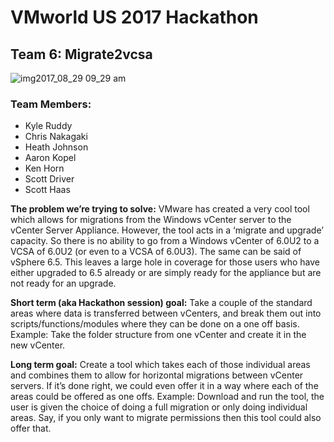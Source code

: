 # VMworld US 2017 Hackathon 

## Team 6: Migrate2vcsa

![img2017_08_29 09_29 am](https://user-images.githubusercontent.com/4688785/29832610-a6351862-8c9d-11e7-98e4-be5914516221.png)

### Team Members: 
- Kyle Ruddy
- Chris Nakagaki
- Heath Johnson
- Aaron Kopel
- Ken Horn
- Scott Driver
- Scott Haas

**The problem we’re trying to solve:**
VMware has created a very cool tool which allows for migrations from the Windows vCenter server to the vCenter Server Appliance. However, the tool acts in a ‘migrate and upgrade’ capacity. So there is no ability to go from a Windows vCenter of 6.0U2 to a VCSA of 6.0U2 (or even to a VCSA of 6.0U3). The same can be said of vSphere 6.5. This leaves a large hole in coverage for those users who have either upgraded to 6.5 already or are simply ready for the appliance but are not ready for an upgrade.

**Short term (aka Hackathon session) goal:** Take a couple of the standard areas where data is transferred between vCenters, and break them out into scripts/functions/modules where they can be done on a one off basis. 
Example: Take the folder structure from one vCenter and create it in the new vCenter.

**Long term goal:** Create a tool which takes each of those individual areas and combines them to allow for horizontal migrations between vCenter servers. If it’s done right, we could even offer it in a way where each of the areas could be offered as one offs. 
Example: Download and run the tool, the user is given the choice of doing a full migration or only doing individual areas. Say, if you only want to migrate permissions then this tool could also offer that.
